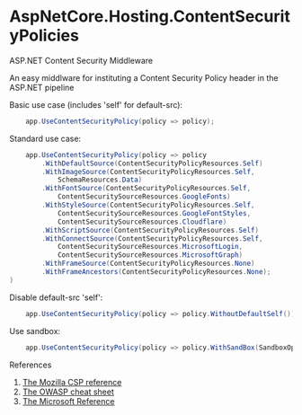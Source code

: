 # AspNetCore.Hosting.ContentSecurityPolicies
ASP.NET Content Security Middleware

An easy middlware for instituting a Content Security Policy header in the ASP.NET pipeline

Basic use case (includes 'self' for default-src):

```csharp
    app.UseContentSecurityPolicy(policy => policy);
```

Standard use case:

```csharp
    app.UseContentSecurityPolicy(policy => policy
        .WithDefaultSource(ContentSecurityPolicyResources.Self)
        .WithImageSource(ContentSecurityPolicyResources.Self, 
            SchemaResources.Data)
        .WithFontSource(ContentSecurityPolicyResources.Self, 
            ContentSecuritySourceResources.GoogleFonts)
        .WithStyleSource(ContentSecurityPolicyResources.Self, 
            ContentSecuritySourceResources.GoogleFontStyles,
            ContentSecuritySourceResources.Cloudflare)
        .WithScriptSource(ContentSecurityPolicyResources.Self)
        .WithConnectSource(ContentSecurityPolicyResources.Self,
            ContentSecuritySourceResources.MicrosoftLogin,
            ContentSecuritySourceResources.MicrosoftGraph)
        .WithFrameSource(ContentSecurityPolicyResources.None)
        .WithFrameAncestors(ContentSecurityPolicyResources.None);
)
```

Disable default-src 'self':

```csharp
    app.UseContentSecurityPolicy(policy => policy.WithoutDefaultSelf());
```

Use sandbox:
```csharp
    app.UseContentSecurityPolicy(policy => policy.WithSandBox(SandboxOptions.AllowScripts))
```

References

1. [The Mozilla CSP reference](https://developer.mozilla.org/en-US/docs/Web/HTTP/CSP)
2. [The OWASP cheat sheet](https://cheatsheetseries.owasp.org/cheatsheets/Content_Security_Policy_Cheat_Sheet.html)
3. [The Microsoft Reference](https://learn.microsoft.com/en-us/power-pages/security/manage-content-security-policy)
